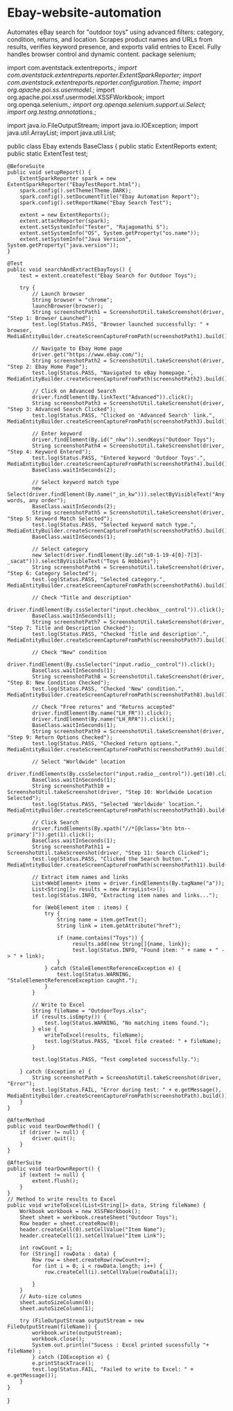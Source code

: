 # Ebay-website-automation
Automates eBay search for "outdoor toys" using advanced filters: category, condition, returns, and location. Scrapes product names and URLs from results, verifies keyword presence, and exports valid entries to Excel. Fully handles browser control and dynamic content.
package selenium;

import com.aventstack.extentreports.*;
import com.aventstack.extentreports.reporter.ExtentSparkReporter;
import com.aventstack.extentreports.reporter.configuration.Theme;
import org.apache.poi.ss.usermodel.*;
import org.apache.poi.xssf.usermodel.XSSFWorkbook;
import org.openqa.selenium.*;
import org.openqa.selenium.support.ui.Select;
import org.testng.annotations.*;

import java.io.FileOutputStream;
import java.io.IOException;
import java.util.ArrayList;
import java.util.List;

public class Ebay extends BaseClass {
    public static ExtentReports extent;
    public static ExtentTest test;

    @BeforeSuite
    public void setupReport() {
        ExtentSparkReporter spark = new ExtentSparkReporter("EbayTestReport.html");
        spark.config().setTheme(Theme.DARK);
        spark.config().setDocumentTitle("Ebay Automation Report");
        spark.config().setReportName("Ebay Search Test");

        extent = new ExtentReports();
        extent.attachReporter(spark);
        extent.setSystemInfo("Tester", "Rajagomathi S");
        extent.setSystemInfo("OS", System.getProperty("os.name"));
        extent.setSystemInfo("Java Version", System.getProperty("java.version"));
    }

    @Test
    public void searchAndExtractEbayToys() {
        test = extent.createTest("Ebay Search for Outdoor Toys");

        try {
            // Launch browser
            String browser = "chrome";
            launchBrowser(browser);
            String screenshotPath1 = ScreenshotUtil.takeScreenshot(driver, "Step 1: Browser Launched");
            test.log(Status.PASS, "Browser launched successfully: " + browser, MediaEntityBuilder.createScreenCaptureFromPath(screenshotPath1).build());

            // Navigate to Ebay Home page
            driver.get("https://www.ebay.com/");
            String screenshotPath2 = ScreenshotUtil.takeScreenshot(driver, "Step 2: Ebay Home Page");
            test.log(Status.PASS, "Navigated to eBay homepage.", MediaEntityBuilder.createScreenCaptureFromPath(screenshotPath2).build());

            // Click on Advanced Search
            driver.findElement(By.linkText("Advanced")).click();
            String screenshotPath3 = ScreenshotUtil.takeScreenshot(driver, "Step 3: Advanced Search Clicked");
            test.log(Status.PASS, "Clicked on 'Advanced Search' link.", MediaEntityBuilder.createScreenCaptureFromPath(screenshotPath3).build());

            // Enter keyword
            driver.findElement(By.id("_nkw")).sendKeys("Outdoor Toys");
            String screenshotPath4 = ScreenshotUtil.takeScreenshot(driver, "Step 4: Keyword Entered");
            test.log(Status.PASS, "Entered keyword 'Outdoor Toys'.", MediaEntityBuilder.createScreenCaptureFromPath(screenshotPath4).build());
            BaseClass.waitInSeconds(2);

            // Select keyword match type
            new Select(driver.findElement(By.name("_in_kw"))).selectByVisibleText("Any words, any order");
            BaseClass.waitInSeconds(2);
            String screenshotPath5 = ScreenshotUtil.takeScreenshot(driver, "Step 5: Keyword Match Selected");
            test.log(Status.PASS, "Selected keyword match type.", MediaEntityBuilder.createScreenCaptureFromPath(screenshotPath5).build());
            BaseClass.waitInSeconds(1);

            // Select category
            new Select(driver.findElement(By.id("s0-1-19-4[0]-7[3]-_sacat"))).selectByVisibleText("Toys & Hobbies");
            String screenshotPath6 = ScreenshotUtil.takeScreenshot(driver, "Step 6: Category Selected");
            test.log(Status.PASS, "Selected category.", MediaEntityBuilder.createScreenCaptureFromPath(screenshotPath6).build());

            // Check "Title and description"
            driver.findElement(By.cssSelector("input.checkbox__control")).click();
            BaseClass.waitInSeconds(1);
            String screenshotPath7 = ScreenshotUtil.takeScreenshot(driver, "Step 7: Title and Description Checked");
            test.log(Status.PASS, "Checked 'Title and description'.", MediaEntityBuilder.createScreenCaptureFromPath(screenshotPath7).build());

            // Check "New" condition
            driver.findElement(By.cssSelector("input.radio__control")).click();
            BaseClass.waitInSeconds(1);
            String screenshotPath8 = ScreenshotUtil.takeScreenshot(driver, "Step 8: New Condition Checked");
            test.log(Status.PASS, "Checked 'New' condition.", MediaEntityBuilder.createScreenCaptureFromPath(screenshotPath8).build());

            // Check "Free returns" and "Returns accepted"
            driver.findElement(By.name("LH_FR")).click();
            driver.findElement(By.name("LH_RPA")).click();
            BaseClass.waitInSeconds(1);
            String screenshotPath9 = ScreenshotUtil.takeScreenshot(driver, "Step 9: Return Options Checked");
            test.log(Status.PASS, "Checked return options.", MediaEntityBuilder.createScreenCaptureFromPath(screenshotPath9).build());

            // Select "Worldwide" location
            driver.findElements(By.cssSelector("input.radio__control")).get(10).click();
            BaseClass.waitInSeconds(1);
            String screenshotPath10 = ScreenshotUtil.takeScreenshot(driver, "Step 10: Worldwide Location Selected");
            test.log(Status.PASS, "Selected 'Worldwide' location.", MediaEntityBuilder.createScreenCaptureFromPath(screenshotPath10).build());

            // Click Search
            driver.findElements(By.xpath("//*[@class='btn btn--primary']")).get(1).click();
            BaseClass.waitInSeconds(1);
            String screenshotPath11 = ScreenshotUtil.takeScreenshot(driver, "Step 11: Search Clicked");
            test.log(Status.PASS, "Clicked the Search button.", MediaEntityBuilder.createScreenCaptureFromPath(screenshotPath11).build());

            // Extract item names and links
            List<WebElement> items = driver.findElements(By.tagName("a"));
            List<String[]> results = new ArrayList<>();
            test.log(Status.INFO, "Extracting item names and links...");

            for (WebElement item : items) {
                try {
                    String name = item.getText();
                    String link = item.getAttribute("href");

                    if (name.contains("Toys")) {
                         results.add(new String[]{name, link});
                         test.log(Status.INFO, "Found item: " + name + " -> " + link);
                    }
                } catch (StaleElementReferenceException e) {
                    test.log(Status.WARNING, "StaleElementReferenceException caught.");
                }
            }

            // Write to Excel
            String fileName = "OutdoorToys.xlsx";
            if (results.isEmpty()) {
                test.log(Status.WARNING, "No matching items found.");
            } else {
                writeToExcel(results, fileName);
                test.log(Status.PASS, "Excel file created: " + fileName);
            }

            test.log(Status.PASS, "Test completed successfully.");

        } catch (Exception e) {
            String screenshotPath = ScreenshotUtil.takeScreenshot(driver, "Error");
            test.log(Status.FAIL, "Error during test: " + e.getMessage(), MediaEntityBuilder.createScreenCaptureFromPath(screenshotPath).build());
        }
    }

    @AfterMethod
    public void tearDownMethod() {
        if (driver != null) {
            driver.quit();
        }
    }

    @AfterSuite
    public void tearDownReport() {
        if (extent != null) {
            extent.flush();
        }
    }
    // Method to write results to Excel
    public void writeToExcel(List<String[]> data, String fileName) {
        Workbook workbook = new XSSFWorkbook();
        Sheet sheet = workbook.createSheet("Outdoor Toys");
        Row header = sheet.createRow(0);
        header.createCell(0).setCellValue("Item Name");
        header.createCell(1).setCellValue("Item Link");

        int rowCount = 1;
        for (String[] rowData : data) {
            Row row = sheet.createRow(rowCount++);
            for (int i = 0; i < rowData.length; i++) {
                row.createCell(i).setCellValue(rowData[i]);
                
            }
        }
        // Auto-size columns
        sheet.autoSizeColumn(0);
        sheet.autoSizeColumn(1);

        try (FileOutputStream outputStream = new FileOutputStream(fileName)) {
            workbook.write(outputStream);
            workbook.close();
            System.out.println("Sucess : Excel printed sucessfully "+ fileName) ;
            } catch (IOException e) {
            e.printStackTrace();
            test.log(Status.FAIL, "Failed to write to Excel: " + e.getMessage());
        }
    }
}
